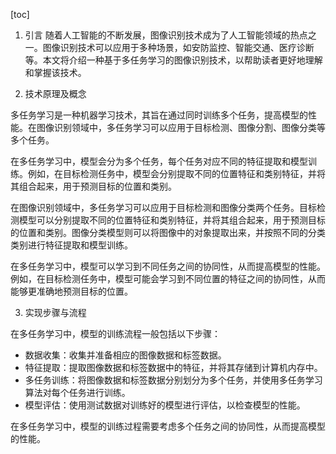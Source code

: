 
[toc]                    
                
                
1. 引言
随着人工智能的不断发展，图像识别技术成为了人工智能领域的热点之一。图像识别技术可以应用于多种场景，如安防监控、智能交通、医疗诊断等。本文将介绍一种基于多任务学习的图像识别技术，以帮助读者更好地理解和掌握该技术。

2. 技术原理及概念

多任务学习是一种机器学习技术，其旨在通过同时训练多个任务，提高模型的性能。在图像识别领域中，多任务学习可以应用于目标检测、图像分割、图像分类等多个任务。

在多任务学习中，模型会分为多个任务，每个任务对应不同的特征提取和模型训练。例如，在目标检测任务中，模型会分别提取不同的位置特征和类别特征，并将其组合起来，用于预测目标的位置和类别。

在图像识别领域中，多任务学习可以应用于目标检测和图像分类两个任务。目标检测模型可以分别提取不同的位置特征和类别特征，并将其组合起来，用于预测目标的位置和类别。图像分类模型则可以将图像中的对象提取出来，并按照不同的分类类别进行特征提取和模型训练。

在多任务学习中，模型可以学习到不同任务之间的协同性，从而提高模型的性能。例如，在目标检测任务中，模型可能会学习到不同位置的特征之间的协同性，从而能够更准确地预测目标的位置。

3. 实现步骤与流程

在多任务学习中，模型的训练流程一般包括以下步骤：

- 数据收集：收集并准备相应的图像数据和标签数据。
- 特征提取：提取图像数据和标签数据中的特征，并将其存储到计算机内存中。
- 多任务训练：将图像数据和标签数据分别划分为多个任务，并使用多任务学习算法对每个任务进行训练。
- 模型评估：使用测试数据对训练好的模型进行评估，以检查模型的性能。

在多任务学习中，模型的训练过程需要考虑多个任务之间的协同性，从而提高模型的性能。

